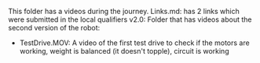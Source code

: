 This folder has a videos during the journey.
Links.md: has 2 links which were submitted in the local qualifiers 
v2.0: Folder that has videos about the second version of the robot:
- TestDrive.MOV: A video of the first test drive to check if the motors are working, weight is balanced (it doesn't topple), circuit is working